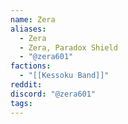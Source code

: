 ```yaml
---
name: Zera
aliases:
  - Zera
  - Zera, Paradox Shield
  - "@zera601"
factions:
  - "[[Kessoku Band]]"
reddit: 
discord: "@zera601"
tags:
---
```

